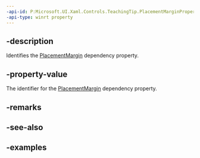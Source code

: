 ```yaml
---
-api-id: P:Microsoft.UI.Xaml.Controls.TeachingTip.PlacementMarginProperty
-api-type: winrt property
---
```


## -description

Identifies the [PlacementMargin](teachingtip_placementmargin.md) dependency property.

## -property-value

The identifier for the [PlacementMargin](teachingtip_placementmargin.md) dependency property.

## -remarks

## -see-also

## -examples

